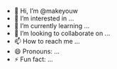 - 👋 Hi, I’m @makeyouw
- 👀 I’m interested in ...
- 🌱 I’m currently learning ...
- 💞️ I’m looking to collaborate on ...
- 📫 How to reach me ...
- 😄 Pronouns: ...
- ⚡ Fun fact: ...

<!---
makeyouw/makeyouw is a ✨ special ✨ repository because its `README.md` (this file) appears on your GitHub profile.
You can click the Preview link to take a look at your changes.
--->
